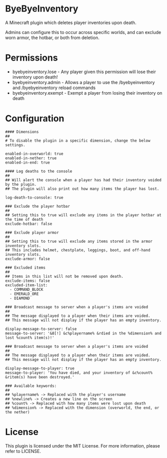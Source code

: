 # ByeByeInventory
A Minecraft plugin which deletes player inventories upon death.

Admins can configure this to occur across specific worlds, and can exclude worn armor, the hotbar, or both from deletion.

# Permissions

- byebyeinventory.lose - Any player given this permission will lose their inventory upon death!
- byebyeinventory.admin - Allows a player to use the /byebyeinventory and /byebyeinventory reload commands
- byebyeinventory.exempt - Exempt a player from losing their inventory on death

# Configuration

```
#### Dimensions
##
# To disable the plugin in a specific dimension, change the below settings.

enabled-in-overworld: true
enabled-in-nether: true
enabled-in-end: true

#### Log deaths to the console
##
## Will alert the console when a player has had their inventory voided by the plugin.
## The plugin will also print out how many items the player has lost.

log-death-to-console: true

### Exclude the player hotbar
##
## Setting this to true will exclude any items in the player hotbar at the time of death
exclude-hotbar: false

### Exclude player armor
##
## Setting this to true will exclude any items stored in the armor inventory slots.
## This includes helmet, chestplate, leggings, boot, and off-hand inventory slots.
exclude-armor: false

### Excluded items
##
## Items in this list will not be removed upon death.
exclude-items: false
excluded-item-list:
  - COMMAND_BLOCK
  - EMERALD_ORE
  - DIAMOND

### Broadcast message to server when a player's items are voided
##
## The message displayed to a player when their items are voided.
## This message will not display if the player has an empty inventory.

display-message-to-server: false
message-to-server: '&8[!] &c%playername% &rdied in the %dimension% and lost %count% item(s)!'

### Broadcast message to server when a player's items are voided
##
## The message displayed to a player when their items are voided.
## This message will not display if the player has an empty inventory.

display-message-to-player: true
message-to-player: 'You have died, and your inventory of &c%count% &ritem(s) have been destroyed.'

### Available keywords:
##
## %playername% -> Replaced with the player's username
## %newline% -> Creates a new line on the screen
## %count% -> Replaced with how many items were lost upon death
## %dimension% -> Replaced with the dimension (overworld, the end, or the nether)
```

# License

This plugin is licensed under the MIT License. For more information, please refer to LICENSE.

